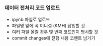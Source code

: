 ### 데이터 전처리 코드 업로드 

* ipynb 파일로 업로드 
* 파일명 앞에 꼭 이니셜 (KMH) 삽입할 것 
* 여러 파일 올릴 경우 몇 번째 코드인지 명시할 것 
* commit changes에 진행 내용 코멘트 남기기
